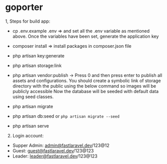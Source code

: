 # goporter
1, Steps for build app:
* cp .env.example .env => and set all the .env variable as mentioned above. Once the variables have been set, generate the application key
* composer install => install packages in composer.json file
* php artisan key:generate
* php artisan storage:link
* php artisan vendor:publish -> Press 0 and then press enter to publish all assets and configurations.
You should create a symbolic link of storage directory with the public using the below command so images will be publicly accessible
Now the database will be seeded with default data using seed classes.

* php artisan migrate
* php artisan db:seed or `php artisan migrate --seed`
* php artisan serve

2. Login account:
- Supper Admin: admin@fastlaravel.dev/123@12
- Guest: guest@fastlaravel.dev/123@123
- Leader: leader@fastlaravel.dev/123@123